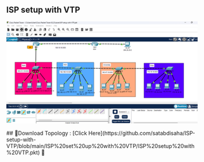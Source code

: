 

## ISP setup with VTP

<p align="center">
  <img src="https://github.com/satabdisaha/ISP-setup-with-VTP/blob/main/isp_set_up_with_VTP.png" alt="Let's Get Started">
</p>
## 📁Download Topology :   [Click Here](https://github.com/satabdisaha/ISP-setup-with-VTP/blob/main/ISP%20set%20up%20with%20VTP/ISP%20setup%20with%20VTP.pkt)  🔫<br>



